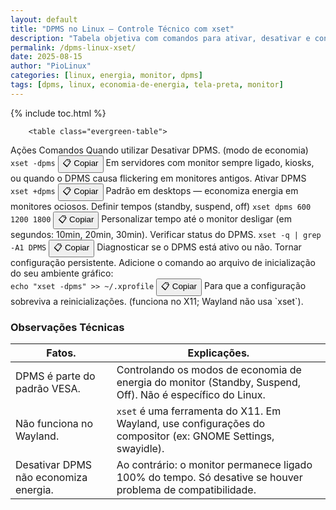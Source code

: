 ```yaml
---
layout: default
title: "DPMS no Linux – Controle Técnico com xset"
description: "Tabela objetiva com comandos para ativar, desativar e configurar DPMS via terminal — sem opiniões, só referência técnica."
permalink: /dpms-linux-xset/
date: 2025-08-15
author: "PioLinux"
categories: [linux, energia, monitor, dpms]
tags: [dpms, linux, economia-de-energia, tela-preta, monitor]
---
```



{% include toc.html %}



<section class="post-content">
                
        <table class="evergreen-table">
  <thead>
    <tr>
      <th>Ações</th>
      <th>Comandos</th>
      <th>Quando utilizar</th>
    </tr>
  </thead>
  <tbody>
    <tr>
      <td data-label="Ação">Desativar DPMS. (modo de economia)</td>
      <td data-label="Comando">
        <code>xset -dpms</code>
        <button class="copy-btn" data-command="xset -dpms">📋 Copiar</button>
      </td>
      <td data-label="Quando usar">Em servidores com monitor sempre ligado, kiosks, ou quando o DPMS causa flickering em monitores antigos.</td>
    </tr>
    <tr>
      <td data-label="Ação">Ativar DPMS</td>
      <td data-label="Comando">
        <code>xset +dpms</code>
        <button class="copy-btn" data-command="xset +dpms">📋 Copiar</button>
      </td>
      <td data-label="Quando usar">Padrão em desktops — economiza energia em monitores ociosos.</td>
    </tr>
    <tr>
      <td data-label="Ação">Definir tempos (standby, suspend, off)</td>
      <td data-label="Comando">
        <code>xset dpms 600 1200 1800</code>
        <button class="copy-btn" data-command="xset dpms 600 1200 1800">📋 Copiar</button>
      </td>
      <td data-label="Quando usar">Personalizar tempo até o monitor desligar (em segundos: 10min, 20min, 30min).</td>
    </tr>
    <tr>
      <td data-label="Ação">Verificar status do DPMS.</td>
      <td data-label="Comando">
        <code>xset -q | grep -A1 DPMS</code>
        <button class="copy-btn" data-command="xset -q | grep -A1 DPMS">📋 Copiar</button>
      </td>
      <td data-label="Quando usar">Diagnosticar se o DPMS está ativo ou não.</td>
    </tr>
    <tr>
      <td data-label="Ação">Tornar configuração persistente.</td>
      <td data-label="Comando">
        Adicione o comando ao arquivo de inicialização do seu ambiente gráfico:<br>
        <code>echo "xset -dpms" >> ~/.xprofile</code>
        <button class="copy-btn" data-command="echo &quot;xset -dpms&quot; >> ~/.xprofile">📋 Copiar</button>
      </td>
      <td data-label="Quando usar">Para que a configuração sobreviva a reinicializações. (funciona no X11; Wayland não usa `xset`).</td>
    </tr>
  </tbody>
</table>

<h3 id="observacoes">Observações Técnicas</h3>
<table class="evergreen-table">
  <thead>
    <tr>
      <th>Fatos.</th>
      <th>Explicações.</th>
    </tr>
  </thead>
  <tbody>
    <tr>
      <td data-label="Fato">DPMS é parte do padrão VESA.</td>
      <td data-label="Explicação">Controlando os modos de economia de energia do monitor (Standby, Suspend, Off). Não é específico do Linux.</td>
    </tr>
    <tr>
      <td data-label="Fato">Não funciona no Wayland.</td>
      <td data-label="Explicação"><code>xset</code> é uma ferramenta do X11. Em Wayland, use configurações do compositor (ex: GNOME Settings, swayidle).</td>
    </tr>
    <tr>
      <td data-label="Fato">Desativar DPMS não economiza energia.</td>
      <td data-label="Explicação">Ao contrário: o monitor permanece ligado 100% do tempo. Só desative se houver problema de compatibilidade.</td>
    </tr>
  </tbody>
</table>
   
   </section>
  
  
  <script>
document.addEventListener('click', function(e) {
  if (e.target.matches('.copy-btn')) {
    const cmd = e.target.dataset.command; // ← aqui estava "cmd", agora é "command"
    if (cmd) {
      navigator.clipboard.writeText(cmd).then(() => {
        const original = e.target.textContent;
        e.target.textContent = '✓ Copiado!';
        setTimeout(() => e.target.textContent = original, 1500);
      }).catch(err => {
        console.warn('Falha ao copiar:', err);
      });
    }
  }
});
</script>





